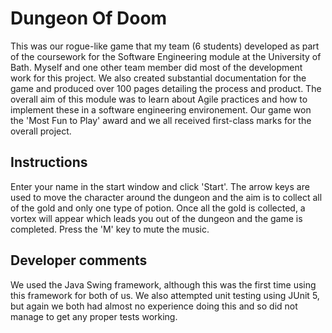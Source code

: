 # Dungeon Of Doom
This was our rogue-like game that my team (6 students) developed as part of the coursework for the Software Engineering module at the University of Bath. Myself and one other team member did most of the development work for this project. We also created substantial documentation for the game and produced over 100 pages detailing the process and product. The overall aim of this module was to learn about Agile practices and how to implement these in a software engineering environement. Our game won the 'Most Fun to Play' award and we all received first-class marks for the overall project.

## Instructions
Enter your name in the start window and click 'Start'. The arrow keys are used to move the character around the dungeon and the aim is to collect all of the gold and only one type of potion. Once all the gold is collected, a vortex will appear which leads you out of the dungeon and the game is completed. Press the 'M' key to mute the music.

## Developer comments
We used the Java Swing framework, although this was the first time using this framework for both of us. We also attempted unit testing using JUnit 5, but again we both had almost no experience doing this and so did not manage to get any proper tests working.
